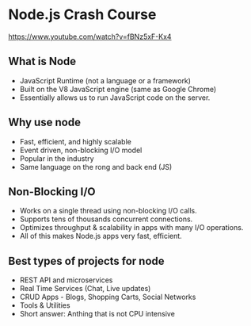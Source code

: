 # Node.js Crash Course

<https://www.youtube.com/watch?v=fBNz5xF-Kx4>

## What is Node

* JavaScript Runtime (not a language or a framework)
* Built on the V8 JavaScript engine (same as Google Chrome)
* Essentially allows us to run JavaScript code on the server.

## Why use node

* Fast, efficient, and highly scalable
* Event driven, non-blocking I/O model
* Popular in the industry
* Same language on the rong and back end (JS)

## Non-Blocking I/O

* Works on a single thread using non-blocking I/O calls.
* Supports tens of thousands concurrent connections.
* Optimizes throughput & scalability in apps with many I/O operations.
* All of this makes Node.js apps very fast, efficient.

## Best types of projects for node

* REST API and microservices
* Real Time Services (Chat, Live updates)
* CRUD Apps - Blogs, Shopping Carts, Social Networks
* Tools & Utilities
* Short answer: Anthing that is not CPU intensive